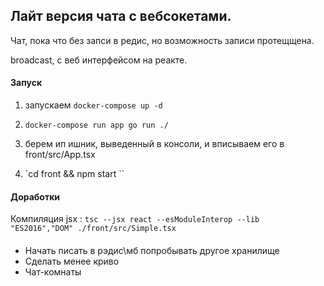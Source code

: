 ## Лайт  версия чата с вебсокетами.
Чат, пока что без запси в редис, но возможность записи протещщена.

broadcast, с веб интерфейсом на реакте.

#### Запуск

1. запускаем `docker-compose up -d`

2. `docker-compose run app go run ./`

3. берем ип ишник, выведенный в консоли, и вписываем его в front/src/App.tsx

3. `cd front && npm start ``


#### Доработки

Компиляция jsx : 
`tsc --jsx react --esModuleInterop --lib "ES2016","DOM" ./front/src/Simple.tsx`

####
* Начать  писать в рэдис\мб попробывать другое хранилище
* Сделать менее  криво
* Чат-комнаты
